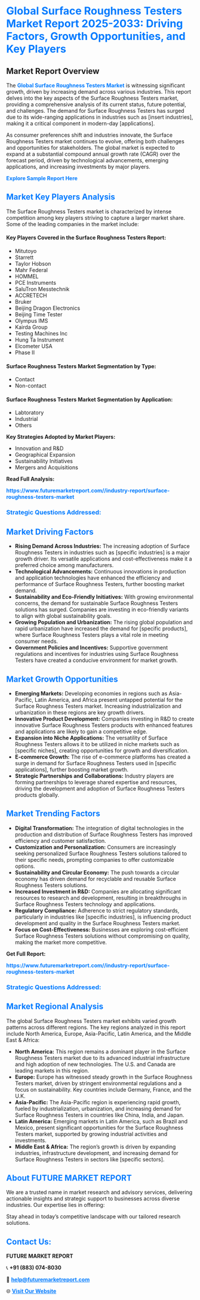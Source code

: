 <h1 style="color: #007BFF;">Global Surface Roughness Testers Market Report 2025-2033: Driving Factors, Growth Opportunities, and Key Players</h1>

<section id="overview">
<h2>Market Report Overview</h2>
<p>The <a href="https://www.futuremarketreport.com//industry-report/surface-roughness-testers-market" style="color: #007BFF; text-decoration: none;"><strong>Global Surface Roughness Testers Market</strong></a> is witnessing significant growth, driven by increasing demand across various industries. This report delves into the key aspects of the Surface Roughness Testers market, providing a comprehensive analysis of its current status, future potential, and challenges. The demand for Surface Roughness Testers has surged due to its wide-ranging applications in industries such as [insert industries], making it a critical component in modern-day [applications].</p>
<p>As consumer preferences shift and industries innovate, the Surface Roughness Testers market continues to evolve, offering both challenges and opportunities for stakeholders. The global market is expected to expand at a substantial compound annual growth rate (CAGR) over the forecast period, driven by technological advancements, emerging applications, and increasing investments by major players.</p>
</section>

<section id="overview">
<p><a href="https://www.futuremarketreport.com//request-sample/reportId=90438" style="color: #007BFF; text-decoration: none;"><strong>Explore Sample Report Here</strong></a></p>
</section>

<section id="key-players">
<h2 style="color: #007BFF;">Market Key Players Analysis</h2>
<p>The Surface Roughness Testers market is characterized by intense competition among key players striving to capture a larger market share. Some of the leading companies in the market include:</p>
<h4>Key Players Covered in the Surface Roughness Testers Report:</h4>
<ul><li>Mitutoyo</li><li>Starrett</li><li>Taylor Hobson</li><li>Mahr Federal</li><li>HOMMEL</li><li>PCE Instruments</li><li>SaluTron Messtechnik</li><li>ACCRETECH</li><li>Bruker</li><li>Beijing Dragon Electronics</li><li>Beijing Time Tester</li><li>Olympus IMS</li><li>Kairda Group</li><li>Testing Machines Inc</li><li>Hung Ta Instrument</li><li>Elcometer USA</li><li>Phase II</li></ul>
<h4>Surface Roughness Testers Market Segmentation by Type:</h4>
<ul><li>Contact</li><li>Non-contact</li></ul>

<h4>Surface Roughness Testers Market Segmentation by Application:</h4>
<ul><li>Labtoratory</li><li>Industrial</li><li>Others</li></ul>
<p><strong>Key Strategies Adopted by Market Players:</strong></p>
<ul>
<li>Innovation and R&D</li>
<li>Geographical Expansion</li>
<li>Sustainability Initiatives</li>
<li>Mergers and Acquisitions</li>
</ul>
</section>

<section>
<p><strong>Read Full Analysis: </strong></p><a href="https://www.futuremarketreport.com//industry-report/surface-roughness-testers-market" style="color: #007BFF; text-decoration: none;"><strong>https://www.futuremarketreport.com//industry-report/surface-roughness-testers-market</strong></a>
<h3 style="color: #007BFF;">Strategic Questions Addressed:</h3>
</section>

<section id="driving-factors">
<h2 style="color: #007BFF;">Market Driving Factors</h2>
<ul>
<li><strong>Rising Demand Across Industries:</strong> The increasing adoption of Surface Roughness Testers in industries such as [specific industries] is a major growth driver. Its versatile applications and cost-effectiveness make it a preferred choice among manufacturers.</li>
<li><strong>Technological Advancements:</strong> Continuous innovations in production and application technologies have enhanced the efficiency and performance of Surface Roughness Testers, further boosting market demand.</li>
<li><strong>Sustainability and Eco-Friendly Initiatives:</strong> With growing environmental concerns, the demand for sustainable Surface Roughness Testers solutions has surged. Companies are investing in eco-friendly variants to align with global sustainability goals.</li>
<li><strong>Growing Population and Urbanization:</strong> The rising global population and rapid urbanization have increased the demand for [specific products], where Surface Roughness Testers plays a vital role in meeting consumer needs.</li>
<li><strong>Government Policies and Incentives:</strong> Supportive government regulations and incentives for industries using Surface Roughness Testers have created a conducive environment for market growth.</li>
</ul>
</section>

<section id="growth-opportunities">
<h2 style="color: #007BFF;">Market Growth Opportunities</h2>
<ul>
<li><strong>Emerging Markets:</strong> Developing economies in regions such as Asia-Pacific, Latin America, and Africa present untapped potential for the Surface Roughness Testers market. Increasing industrialization and urbanization in these regions are key growth drivers.</li>
<li><strong>Innovative Product Development:</strong> Companies investing in R&D to create innovative Surface Roughness Testers products with enhanced features and applications are likely to gain a competitive edge.</li>
<li><strong>Expansion into Niche Applications:</strong> The versatility of Surface Roughness Testers allows it to be utilized in niche markets such as [specific niches], creating opportunities for growth and diversification.</li>
<li><strong>E-commerce Growth:</strong> The rise of e-commerce platforms has created a surge in demand for Surface Roughness Testers used in [specific applications], further boosting market growth.</li>
<li><strong>Strategic Partnerships and Collaborations:</strong> Industry players are forming partnerships to leverage shared expertise and resources, driving the development and adoption of Surface Roughness Testers products globally.</li>
</ul>
</section>

<section id="trending-factors">
<h2 style="color: #007BFF;">Market Trending Factors</h2>
<ul>
<li><strong>Digital Transformation:</strong> The integration of digital technologies in the production and distribution of Surface Roughness Testers has improved efficiency and customer satisfaction.</li>
<li><strong>Customization and Personalization:</strong> Consumers are increasingly seeking personalized Surface Roughness Testers solutions tailored to their specific needs, prompting companies to offer customizable options.</li>
<li><strong>Sustainability and Circular Economy:</strong> The push towards a circular economy has driven demand for recyclable and reusable Surface Roughness Testers solutions.</li>
<li><strong>Increased Investment in R&D:</strong> Companies are allocating significant resources to research and development, resulting in breakthroughs in Surface Roughness Testers technology and applications.</li>
<li><strong>Regulatory Compliance:</strong> Adherence to strict regulatory standards, particularly in industries like [specific industries], is influencing product development and quality in the Surface Roughness Testers market.</li>
<li><strong>Focus on Cost-Effectiveness:</strong> Businesses are exploring cost-efficient Surface Roughness Testers solutions without compromising on quality, making the market more competitive.</li>
</ul>
</section>

<section>
<p><strong>Get Full Report: </strong></p><a href="https://www.futuremarketreport.com//industry-report/surface-roughness-testers-market" style="color: #007BFF; text-decoration: none;"><strong>https://www.futuremarketreport.com//industry-report/surface-roughness-testers-market</strong></a>
<h3 style="color: #007BFF;">Strategic Questions Addressed:</h3>
</section>


<section id="regional-analysis">
<h2 style="color: #007BFF;">Market Regional Analysis</h2>
<p>The global Surface Roughness Testers market exhibits varied growth patterns across different regions. The key regions analyzed in this report include North America, Europe, Asia-Pacific, Latin America, and the Middle East & Africa:</p>
<ul>
<li><strong>North America:</strong> This region remains a dominant player in the Surface Roughness Testers market due to its advanced industrial infrastructure and high adoption of new technologies. The U.S. and Canada are leading markets in this region.</li>
<li><strong>Europe:</strong> Europe has witnessed steady growth in the Surface Roughness Testers market, driven by stringent environmental regulations and a focus on sustainability. Key countries include Germany, France, and the U.K.</li>
<li><strong>Asia-Pacific:</strong> The Asia-Pacific region is experiencing rapid growth, fueled by industrialization, urbanization, and increasing demand for Surface Roughness Testers in countries like China, India, and Japan.</li>
<li><strong>Latin America:</strong> Emerging markets in Latin America, such as Brazil and Mexico, present significant opportunities for the Surface Roughness Testers market, supported by growing industrial activities and investments.</li>
<li><strong>Middle East & Africa:</strong> The region’s growth is driven by expanding industries, infrastructure development, and increasing demand for Surface Roughness Testers in sectors like [specific sectors].</li>
</ul>
</section>

<footer>
<h2 style="color: #007BFF;">About FUTURE MARKET REPORT</h2>
<p>We are a trusted name in market research and advisory services, delivering actionable insights and strategic support to businesses across diverse industries. Our expertise lies in offering:</p>

<p>Stay ahead in today’s competitive landscape with our tailored research solutions.</p>

<h2 style="color: #007BFF;">Contact Us:</h2>
<p><strong>FUTURE MARKET REPORT</strong></p>
<p>📞 <strong>+91 (883) 074-8030</strong></p>
<p>📧 <strong><a href="mailto:help@futuremarketreport.com" style="color: #007BFF;">help@futuremarketreport.com</a></strong></p>
<p>🌐 <strong><a href="https://www.futuremarketreport.com/" style="color: #007BFF;">Visit Our Website</a></strong></p>
</footer>